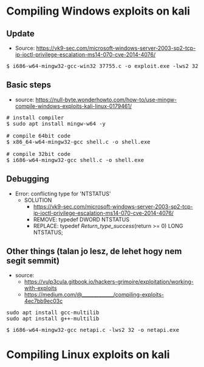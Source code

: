 # Compiling Windows exploits on kali
## Update
* Source: https://vk9-sec.com/microsoft-windows-server-2003-sp2-tcp-ip-ioctl-privilege-escalation-ms14-070-cve-2014-4076/
<pre>
$ i686-w64-mingw32-gcc-win32 37755.c -o exploit.exe -lws2_32
</pre>
## Basic steps
* source: https://null-byte.wonderhowto.com/how-to/use-mingw-compile-windows-exploits-kali-linux-0179461/
<pre>
# install compiler
$ sudo apt install mingw-w64 -y

# compile 64bit code
$ x86_64-w64-mingw32-gcc shell.c -o shell.exe

# compile 32bit code
$ i686-w64-mingw32-gcc shell.c -o shell.exe
</pre>
## Debugging
* Error: conflicting type for 'NTSTATUS'
  * SOLUTION
    * https://vk9-sec.com/microsoft-windows-server-2003-sp2-tcp-ip-ioctl-privilege-escalation-ms14-070-cve-2014-4076/
    * REMOVE: typedef DWORD NTSTATUS
    * REPLACE: typedef _Return_type_success_(return >= 0) LONG NTSTATUS;
## Other things (talan jo lesz, de lehet hogy nem segit semmit)
* source:
  * https://vulp3cula.gitbook.io/hackers-grimoire/exploitation/working-with-exploits
  * https://medium.com/@_____________/compiling-exploits-4ec7bb9ec03c
<pre>
sudo apt install gcc-multilib
sudo apt install g++-multilib
</pre>
<pre>
$ i686-w64-mingw32-gcc netapi.c -lws2_32 -o netapi.exe
</pre>
# Compiling Linux exploits on kali
